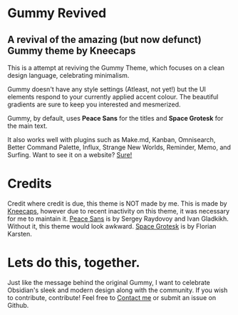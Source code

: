 # Gummy Revived
## A revival of the amazing (but now defunct) Gummy theme by Kneecaps

This is a attempt at reviving the Gummy Theme, which focuses on a clean design language, celebrating minimalism.

Gummy doesn't have any style settings (Atleast, not yet!) but the UI elements respond to your currently applied accent colour. The beautiful gradients are sure to keep you interested and mesmerized.

Gummy, by default, uses **Peace Sans** for the titles and **Space Grotesk** for the main text. 

It also works well with plugins such as Make.md, Kanban, Omnisearch, Better Command Palette, Influx, Strange New Worlds, Reminder, Memo, and Surfing. Want to see it on a website? [Sure!](https://winnerwind.github.io)

# Credits
Credit where credit is due, this theme is NOT made by me. This is made by [Kneecaps](https://github.com/7368697661), however due to recent inactivity on this theme, it was necessary for me to maintain it.
[Peace Sans](https://www.behance.net/gallery/34760019/Peace-Sans-FREE-FONT) is by Sergey Raydovoy and Ivan Gladkikh. Without it, this theme would look awkward.
[Space Grotesk](https://fonts.google.com/specimen/Space+Grotesk) is by Florian Karsten.

# Lets do this, together.
Just like the message behind the original Gummy, I want to celebrate Obsidian's sleek and modern design along with the community. If you wish to contribute, contribute! Feel free to [Contact me](https://winnerwind.github.io/contact.html) or submit an issue on Github.
